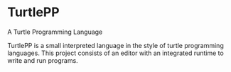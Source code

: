 # TurtlePP
A Turtle Programming Language

TurtlePP is a small interpreted language in the style of turtle programming languages. This project consists
of an editor with an integrated runtime to write and run programs.
